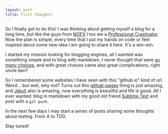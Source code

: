 ```yaml
---
layout: post
title: First thoughts
---
```


So I finally got to do this! I was thinking about getting myself a blog for a long time, but like the guys from [NOFX](https://en.wikipedia.org/wiki/NOFX) I too am a [Professional Crastinator](http://www.azlyrics.com/lyrics/nofx/professionalcrastination.html). Now the plan is simple, every time that I put my hands on code or feel inspired about some new idea I am going to share it here. It's a win-win. 

I started my mission looking for blogging engines, all I wanted was something simple and to blog with markdown. I never thought that were [so many choices](https://www.google.com/search?q=blog+with+markdown), and with great choices came also great complications, right uncle ben? 

So I remembered some websites I have seen with this "github.io" kind of url. Weird... but well, why not?
Turns out this [github-pages](https://pages.github.com/) thing is just amazing, and [Jekyll](https://jekyllrb.com/) also is amazing, now everything is beautiful and life is good. All I ever wanted: blog in markdown with my good old friend [Sublime Text](https://www.sublimetext.com/) and post with a `git push`.

In the next few days I may start a series of posts sharing some thoughts about testing. From A to TDD.

Stay tuned!   
